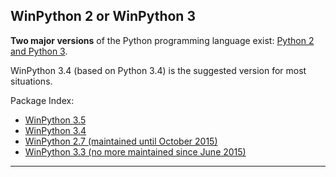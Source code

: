 ## WinPython 2 or WinPython 3

**Two major versions** of the Python programming language exist: [Python 2 and Python 3](http://wiki.python.org/moin/Python2orPython3).

WinPython 3.4 (based on Python 3.4) is the suggested version for most situations.

Package Index: 
- [WinPython 3.5](PackageIndex_35)
- [WinPython 3.4](PackageIndex_34)
- [WinPython 2.7 (maintained until October 2015)](PackageIndex_27)
- [WinPython 3.3 (no more maintained since June 2015)](PackageIndex_33)


* * *

